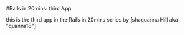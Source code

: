 #Rails in 20mins: third App 

this is the third app in the Rails in 20mins series by [shaquanna Hill aka "quanna18"] 